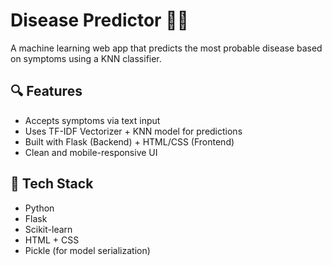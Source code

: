 # Disease Predictor 🧠💉

A machine learning web app that predicts the most probable disease based on symptoms using a KNN classifier.

## 🔍 Features

- Accepts symptoms via text input
- Uses TF-IDF Vectorizer + KNN model for predictions
- Built with Flask (Backend) + HTML/CSS (Frontend)
- Clean and mobile-responsive UI

## 🧪 Tech Stack

- Python
- Flask
- Scikit-learn
- HTML + CSS
- Pickle (for model serialization)
